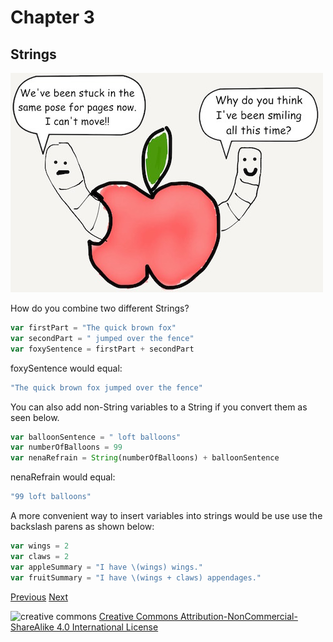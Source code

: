 # Chapter 3
## Strings

![dissection](images/worm_stuck.jpg)

How do you combine two different Strings?

```javascript
var firstPart = "The quick brown fox"
var secondPart = " jumped over the fence"
var foxySentence = firstPart + secondPart
```

foxySentence would equal:

```javascript
"The quick brown fox jumped over the fence"
```

You can also add non-String variables to a String if you convert them as seen
below.

```javascript
var balloonSentence = " loft balloons"
var numberOfBalloons = 99
var nenaRefrain = String(numberOfBalloons) + balloonSentence
```

nenaRefrain would equal:

```javascript
"99 loft balloons"
```

A more convenient way to insert variables into strings would be use use the backslash parens as shown below:

```javascript
var wings = 2
var claws = 2
var appleSummary = "I have \(wings) wings."
var fruitSummary = "I have \(wings + claws) appendages."
```



[Previous](02.md) [Next](04.md)

![creative commons](https://i.creativecommons.org/l/by-nc-sa/4.0/88x31.png)
[Creative Commons Attribution-NonCommercial-ShareAlike 4.0 International License](http://creativecommons.org/licenses/by-nc-sa/4.0/)
